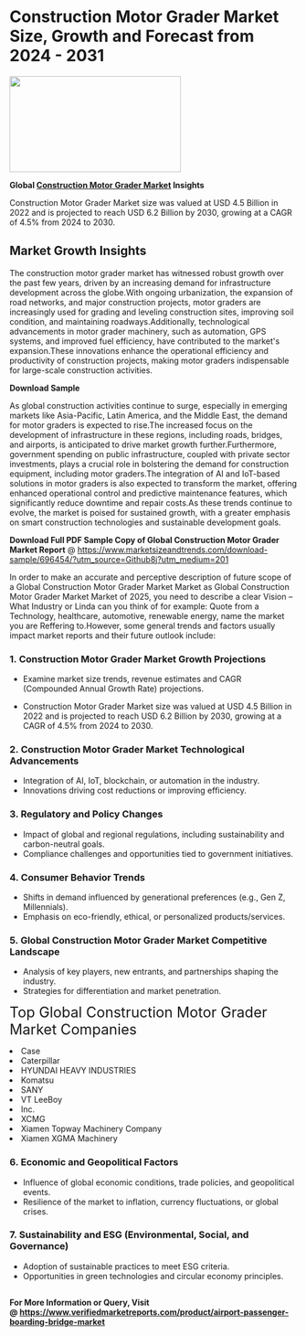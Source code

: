 <H1>Construction Motor Grader Market Size, Growth and Forecast from 2024 - 2031</H1><img class="aligncenter size-medium wp-image-584254" src="https://thirdeyenews.in/wp-content/uploads/2024/09/Global-Market-Research-300x168.jpeg" alt="" width="300" height="168" /><p><strong>Global&nbsp;<a href="https://www.marketsizeandtrends.com/download-sample/696454/?utm_source=Github8j?utm_medium=201">Construction Motor Grader Market</a> Insights</strong></p><p>Construction Motor Grader Market size was valued at USD 4.5 Billion in 2022 and is projected to reach USD 6.2 Billion by 2030, growing at a CAGR of 4.5% from 2024 to 2030.</p><p><h2>Market Growth Insights</h2> <p>The construction motor grader market has witnessed robust growth over the past few years, driven by an increasing demand for infrastructure development across the globe.With ongoing urbanization, the expansion of road networks, and major construction projects, motor graders are increasingly used for grading and leveling construction sites, improving soil condition, and maintaining roadways.Additionally, technological advancements in motor grader machinery, such as automation, GPS systems, and improved fuel efficiency, have contributed to the market's expansion.These innovations enhance the operational efficiency and productivity of construction projects, making motor graders indispensable for large-scale construction activities.</p> <p><strong>Download Sample</strong></p> <p>As global construction activities continue to surge, especially in emerging markets like Asia-Pacific, Latin America, and the Middle East, the demand for motor graders is expected to rise.The increased focus on the development of infrastructure in these regions, including roads, bridges, and airports, is anticipated to drive market growth further.Furthermore, government spending on public infrastructure, coupled with private sector investments, plays a crucial role in bolstering the demand for construction equipment, including motor graders.The integration of AI and IoT-based solutions in motor graders is also expected to transform the market, offering enhanced operational control and predictive maintenance features, which significantly reduce downtime and repair costs.As these trends continue to evolve, the market is poised for sustained growth, with a greater emphasis on smart construction technologies and sustainable development goals.<p><span class=""><strong>Download Full PDF Sample Copy of Global Construction Motor Grader Market Report</strong> @ <a href="https://www.marketsizeandtrends.com/download-sample/696454/?utm_source=Github8j?utm_medium=201" target="_blank">https://www.marketsizeandtrends.com/download-sample/696454/?utm_source=Github8j?utm_medium=201</a></span></p><p>In order to make an accurate and perceptive description of future scope of a Global&nbsp;Construction Motor Grader Market Market as Global&nbsp;Construction Motor Grader Market Market of 2025, you need to describe a clear Vision &ndash; What Industry or Linda can you think of for example: Quote from a Technology, healthcare, automotive, renewable energy, name the market you are Reffering to.However, some general trends and factors usually impact market reports and their future outlook include:</p><h3>1.&nbsp;<strong>Construction Motor Grader Market Growth Projections</strong></h3><ul><li>Examine market size trends, revenue estimates and CAGR (Compounded Annual Growth Rate) projections.</li><li><p>Construction Motor Grader Market size was valued at USD 4.5 Billion in 2022 and is projected to reach USD 6.2 Billion by 2030, growing at a CAGR of 4.5% from 2024 to 2030.</p></li></ul><h3>2.&nbsp;<strong>Construction Motor Grader Market Technological Advancements</strong></h3><ul><li>Integration of AI, IoT, blockchain, or automation in the industry.</li><li>Innovations driving cost reductions or improving efficiency.</li></ul><h3>3.&nbsp;<strong>Regulatory and Policy Changes</strong></h3><ul><li>Impact of global and regional regulations, including sustainability and carbon-neutral goals.</li><li>Compliance challenges and opportunities tied to government initiatives.</li></ul><h3>4.&nbsp;<strong>Consumer Behavior Trends</strong></h3><ul><li>Shifts in demand influenced by generational preferences (e.g., Gen Z, Millennials).</li><li>Emphasis on eco-friendly, ethical, or personalized products/services.</li></ul><h3>5.&nbsp;<strong>Global Construction Motor Grader Market Competitive Landscape</strong></h3><ul><li>Analysis of key players, new entrants, and partnerships shaping the industry.</li><li>Strategies for differentiation and market penetration.</li></ul><p data-pm-slice="1 1 []"><span style="color: inherit; font-family: inherit; font-size: 25px;">Top Global Construction Motor Grader Market Companies</span></p><div class="" data-test-id=""><p><li>Case</li><li> Caterpillar</li><li> HYUNDAI HEAVY INDUSTRIES</li><li> Komatsu</li><li> SANY</li><li> VT LeeBoy</li><li> Inc.</li><li> XCMG</li><li> Xiamen Topway Machinery Company</li><li> Xiamen XGMA Machinery</li></p></div><h3>6.&nbsp;<strong>Economic and Geopolitical Factors</strong></h3><ul><li>Influence of global economic conditions, trade policies, and geopolitical events.</li><li>Resilience of the market to inflation, currency fluctuations, or global crises.</li></ul><h3>7.&nbsp;<strong>Sustainability and ESG (Environmental, Social, and Governance)</strong></h3><ul><li>Adoption of sustainable practices to meet ESG criteria.</li><li>Opportunities in green technologies and circular economy principles.</li></ul><h2><strong style="font-size: 14px;">For More Information or Query, Visit @&nbsp;</strong><a style="background-color: #ffffff; font-size: 14px;" href="https://www.marketsizeandtrends.com/report/construction-motor-grader-market/" target="_blank">https://www.verifiedmarketreports.com/product/airport-passenger-boarding-bridge-market</a></h2>